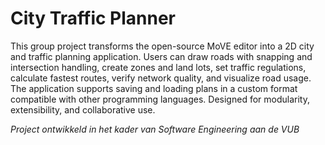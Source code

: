 # City Traffic Planner
This group project transforms the open-source MoVE editor into a 2D city and traffic planning application. Users can draw roads with snapping and intersection handling, create zones and land lots, set traffic regulations, calculate fastest routes, verify network quality, and visualize road usage. The application supports saving and loading plans in a custom format compatible with other programming languages. Designed for modularity, extensibility, and collaborative use.

*Project ontwikkeld in het kader van Software Engineering aan de VUB*
